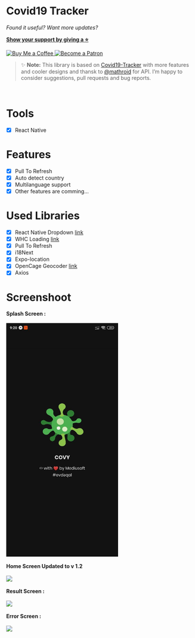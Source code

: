 # Covid19 Tracker
_Found it useful? Want more updates?_

[**Show your support by giving a :star:**](https://github.com/mediusoft/covid-19-tracker-react-native/stargazers)

<a href="https://www.buymeacoffee.com/mhoz0yJ">
  <img src="https://www.buymeacoffee.com/assets/img/custom_images/orange_img.png" alt="Buy Me a Coffee">
</a>
<a href="https://www.patreon.com/orkhan_rzazade">
  <img src="https://c5.patreon.com/external/logo/become_a_patron_button@2x.png" alt="Become a Patron" width="160">
</a>

<br />

> ✨ **Note:** This library is based on [Covid19-Tracker](https://github.com/rbayuokt/Covid19-Tracker-ReactNative) with more features and cooler designs and thansk to [@mathroid](https://github.com/mathdroid/covid-19-api) for API. I’m happy to consider suggestions, pull requests and bug reports.

<br />


# Tools
- [x] React Native

# Features
- [x] Pull To Refresh
- [x] Auto detect country
- [x] Multilanguage support
- [x] Other features are comming...

# Used Libraries
- [x] React Native Dropdown [link](https://www.npmjs.com/package/react-native-material-dropdown)
- [x] WHC Loading [link](https://github.com/netyouli/react-native-whc-loading)
- [x] Pull To Refresh
- [x] i18Next
- [x] Expo-location
- [x] OpenCage Geocoder [link](https://opencagedata.com/)
- [x] Axios

# Screenshoot 

**Splash Screen :**<br><br>
<img src="screenshoot/splash.jpg" width="300px" /><br>

**Home Screen Updated to v 1.2**<br><br>
<img src="screenshoot/tampilan2.png" width="300px" /><br>

**Result Screen :**<br><br>
<img src="screenshoot/result.jpg" width="300px" /><br>

**Error Screen :**<br><br>
<img src="screenshoot/error handle.jpg" width="300px" /><br>
